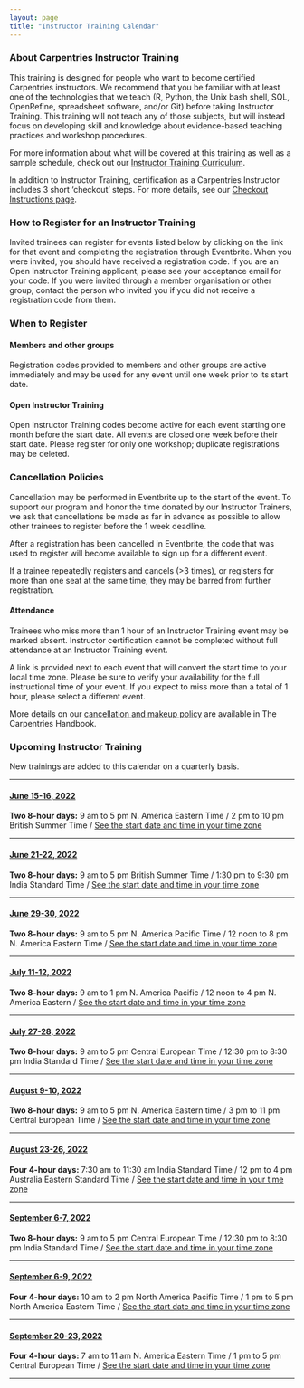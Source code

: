 ```yaml
---
layout: page
title: "Instructor Training Calendar"
---
```


### About Carpentries Instructor Training

This training is designed for people who want to become certified Carpentries instructors. We recommend that you be familiar with at least one of the technologies that we teach (R, Python, the Unix bash shell, SQL, OpenRefine, spreadsheet software, and/or Git) before taking Instructor Training. This training will not teach any of those subjects, but will instead focus on developing skill and knowledge about evidence-based teaching practices and workshop procedures.

For more information about what will be covered at this training as well as a sample schedule, check out our [Instructor Training Curriculum](https://carpentries.github.io/instructor-training/).

In addition to Instructor Training, certification as a Carpentries Instructor includes 3 short ‘checkout’ steps. For more details, see our [Checkout Instructions page](https://carpentries.github.io/instructor-training/checkout/index.html).

### How to Register for an Instructor Training

Invited trainees can register for events listed below by clicking on the link for that event and completing the registration through Eventbrite. When you were invited, you should have received a registration code. If you are an Open Instructor Training applicant, please see your acceptance email for your code. If you were invited through a member organisation or other group, contact the person who invited you if you did not receive a registration code from them.  

### When to Register

#### Members and other groups

Registration codes provided to members and other groups are active immediately and may be used for any event until one week prior to its start date. 

#### Open Instructor Training

Open Instructor Training codes become active for each event starting one month before the start date. All events are closed one week before their start date. Please register for only one workshop; duplicate registrations may be deleted.

### Cancellation Policies

Cancellation may be performed in Eventbrite up to the start of the event. To support our program and honor the time donated by our Instructor Trainers, we ask that cancellations be made as far in advance as possible to allow other trainees to register before the 1 week deadline. 

After a registration has been cancelled in Eventbrite, the code that was used to register will become available to sign up for a different event. 

If a trainee repeatedly registers and cancels (>3 times), or registers for more than one seat at the same time, they may be barred from further registration.

#### Attendance

Trainees who miss more than 1 hour of an Instructor Training event may be marked absent. Instructor certification cannot be completed without full attendance at an Instructor Training event.

A link is provided next to each event that will convert the start time to your local time zone. Please be sure to verify your availability for the full instructional time of your event. If you expect to miss more than a total of 1 hour, please select a different event.

More details on our [cancellation and makeup policy](https://docs.carpentries.org/topic_folders/instructor_training/cancellations_and_makeups.html) are available in The Carpentries Handbook.

### Upcoming Instructor Training

New trainings are added to this calendar on a quarterly basis.

<hr>

#### [June 15-16, 2022](https://www.eventbrite.com/e/online-instructor-training-june-15-16-2022-tickets-291504346347)

**Two 8-hour days:** 9 am to 5 pm N. America Eastern Time / 2 pm to 10 pm British Summer Time / [See the start date and time in your time zone](https://www.timeanddate.com/worldclock/fixedtime.html?msg=Instructor+Training&iso=20220615T09&p1=179&ah=8)

<hr>

#### [June 21-22, 2022](https://www.eventbrite.com/e/online-instructor-training-june-21-22-2022-tickets-291506613127)

**Two 8-hour days:** 9 am to 5 pm British Summer Time / 1:30 pm to 9:30 pm India Standard Time / [See the start date and time in your time zone](https://www.timeanddate.com/worldclock/fixedtime.html?msg=Instructor+Training&iso=20220621T09&p1=136&ah=8)

<hr>

#### [June 29-30, 2022](https://www.eventbrite.com/e/online-instructor-training-june-29-30-2022-tickets-291508177807)

**Two 8-hour days:** 9 am to 5 pm N. America Pacific Time / 12 noon to 8 pm N. America Eastern Time /   [See the start date and time in your time zone](https://www.timeanddate.com/worldclock/fixedtime.html?msg=Instructor+Training&iso=20220629T09&p1=137&ah=8)

<hr>

#### [July 11-12, 2022](https://www.eventbrite.com/e/the-carpentries-online-instructor-training-july-11-14-2022-tickets-356777670617)

**Two 8-hour days:** 9 am to 1 pm N. America Pacific / 12 noon to 4 pm N. America Eastern /   [See the start date and time in your time zone](https://www.timeanddate.com/worldclock/fixedtime.html?msg=Carpentries&iso=20220711T09&p1=137&ah=4)

<hr>

#### [July 27-28, 2022](https://www.eventbrite.com/e/the-carpentries-online-instructor-training-july-27-28-2022-tickets-356782314507)

**Two 8-hour days:** 9 am to 5 pm Central European Time / 12:30 pm to 8:30 pm India Standard Time /   [See the start date and time in your time zone](https://www.timeanddate.com/worldclock/fixedtime.html?msg=carpentries&iso=20220727T09&p1=195&ah=8)

<hr>

#### [August 9-10, 2022](https://www.eventbrite.com/e/the-carpentries-online-instructor-training-august-9-10-2022-tickets-356783066757)

**Two 8-hour days:** 9 am to 5 pm N. America Eastern time / 3 pm to 11 pm Central European Time /   [See the start date and time in your time zone](https://www.timeanddate.com/worldclock/fixedtime.html?msg=carpentries&iso=20220809T09&p1=179&ah=8)

<hr>

#### [August 23-26, 2022](https://www.eventbrite.com/e/the-carpentries-online-instructor-training-august-23-26-2022-tickets-356785012577)

**Four 4-hour days:**  7:30 am to 11:30 am India Standard Time  /  12 pm to 4 pm Australia Eastern Standard Time / [See the start date and time in your time zone](https://www.timeanddate.com/worldclock/fixedtime.html?msg=carpentries&iso=20220823T12&p1=240&ah=4)

<hr>

#### [September 6-7, 2022](https://www.eventbrite.com/e/the-carpentries-online-instructor-training-september-6-7-2022-tickets-356787911247)

**Two 8-hour days:** 9 am to 5 pm Central European Time / 12:30 pm to 8:30 pm India Standard Time /   [See the start date and time in your time zone](https://www.timeanddate.com/worldclock/fixedtime.html?msg=carpentries&iso=20220906T09&p1=195&ah=8)

<hr>

#### [September 6-9, 2022](https://www.eventbrite.com/e/the-carpentries-online-instructor-training-september-6-9-2022-tickets-356789185057)

**Four 4-hour days:** 10 am to 2 pm North America Pacific Time / 1 pm to 5 pm North America Eastern Time /   [See the start date and time in your time zone](https://www.timeanddate.com/worldclock/fixedtime.html?msg=carpentries&iso=20220906T13&p1=179&ah=4)

<hr>

#### [September 20-23, 2022](https://www.eventbrite.com/e/the-carpentries-online-instructor-training-september-20-23-2022-tickets-356790498987)

**Four 4-hour days:** 7 am to 11 am N. America Eastern Time / 1 pm to 5 pm Central European Time /   [See the start date and time in your time zone](https://www.timeanddate.com/worldclock/fixedtime.html?msg=carpentries&iso=20220920T13&p1=195&ah=4)

<hr>

